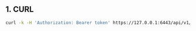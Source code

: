 ## 1. CURL
```sh
curl -k -H 'Authorization: Bearer token' https://127.0.0.1:6443/api/v1/pods --insecure
```